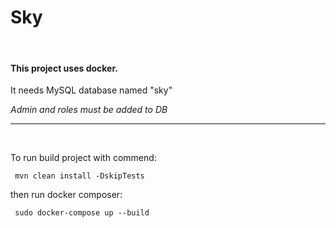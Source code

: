 # Sky

<br>

#### This project uses docker.

It needs MySQL database named "sky"

_Admin and roles must be added to DB_

---------------------------------
<br>

To run build project with commend:

` mvn clean install -DskipTests`

then run docker composer:

` sudo docker-compose up --build`

